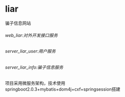 # liar
骗子信息网站

###### web_liar:对外开发接口服务
###### server_liar_user:用户服务
###### server_liar_info:骗子信息服务

项目采用微服务架构，技术使用springboot2.0.3+mybatis+dom4j+cxf+springsession搭建
